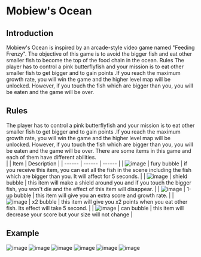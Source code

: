 # Mobiew's Ocean
## Introduction
Mobiew's Ocean is inspired by an arcade-style video game named
"Feeding Frenzy". The objective of this game is to avoid the bigger fish and eat
other smaller fish to become the top of the food chain in the ocean.
Rules
The player has to control a pink butterflyfish and your mission is to eat
other smaller fish to get bigger and to gain points .If you reach the maximum
growth rate, you will win the game and the higher level map will be unlocked.
However, if you touch the fish which are bigger than you, you will be eaten and
the game will be over.

## Rules
The player has to control a pink butterflyfish and your mission is to eat
other smaller fish to get bigger and to gain points .If you reach the maximum
growth rate, you will win the game and the higher level map will be unlocked.
However, if you touch the fish which are bigger than you, you will be eaten and
the game will be over.
There are some items in this game and each of them have different
abilities.
<br>
| | Item | Description |
| ------ | ------ | ------ |
| ![image](https://user-images.githubusercontent.com/88878365/199002263-1a0a2f51-0d7c-4ea5-82d8-a1c8ae4ff598.png) | fury bubble | if you receive this item, you can eat all the fish in the scene including the fish which are bigger than you. It will affect for 5 seconds. |
| ![image](https://user-images.githubusercontent.com/88878365/199002474-f79ca230-56ee-428d-8560-efbd614ee1ef.png) | shield bubble | this item will make a shield around you and if you touch the bigger fish, you won't die and the effect of this item will disappear. |
| ![image](https://user-images.githubusercontent.com/88878365/199002558-a35965d6-586a-44d0-a4ee-d3bb4d0884df.png) | 1-up bubble | this item will give you an extra score and growth rate. |
| ![image](https://user-images.githubusercontent.com/88878365/199002629-35c924ac-1188-413b-a0dd-78c5fee3b11b.png) | x2 bubble | this item will give you x2 points when you eat other fish. Its effect will take 5 second. |
| ![image](https://user-images.githubusercontent.com/88878365/199002689-c224d794-4779-4900-91b2-77a3731502e1.png) | can bubble |  this item will decrease your score but your size will not change |

## Example
![image](https://user-images.githubusercontent.com/88878365/199003501-9aa46466-6cff-44fb-8a1b-4a341141730b.png)
![image](https://user-images.githubusercontent.com/88878365/199003545-33ab7243-e5df-4452-a72c-9907dbc9d118.png)
![image](https://user-images.githubusercontent.com/88878365/199003584-fcd8d347-7eb9-4edc-a9d7-07e989d83400.png)
![image](https://user-images.githubusercontent.com/88878365/199003643-a3d6570f-2a9a-4890-a3d4-a1f86f89cde2.png)
![image](https://user-images.githubusercontent.com/88878365/199003354-86316023-ca75-4df6-b940-a2214068b6eb.png)
![image](https://user-images.githubusercontent.com/88878365/199003429-f650e639-8b23-49ec-aaa1-16e3261155e6.png)

